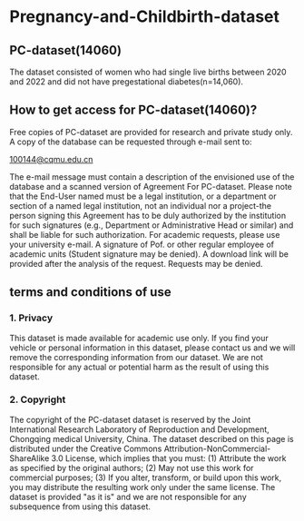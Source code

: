 # Pregnancy-and-Childbirth-dataset

## PC-dataset(14060)
The dataset consisted of women who had single live births between 2020 and 2022 and did not have pregestational diabetes(n=14,060).

## How to get access for PC-dataset(14060)?
Free copies of PC-dataset are provided for research and private study only. A copy of the database can be requested through e-mail sent to:

100144@cqmu.edu.cn

The e-mail message must contain a description of the envisioned use of the database and a scanned version of Agreement For PC-dataset. Please note that the End-User named must be a legal institution, or a department or section of a named legal institution, not an individual nor a project-the person signing this Agreement has to be duly authorized by the institution for such signatures (e.g., Department or Administrative Head or similar) and shall be liable for such authorization. For academic requests, please use your university e-mail. A signature of Pof. or other regular employee of academic units (Student signature may be denied). A download link will be provided after the analysis of the request. Requests may be denied.

## terms and conditions of use

### 1. Privacy
This dataset is made available for academic use only. If you find your vehicle or personal information in this dataset, please contact us and we will remove the corresponding information from our dataset. We are not responsible for any actual or potential harm as the result of using this dataset.

### 2. Copyright
The copyright of the PC-dataset dataset is reserved by the Joint International Research Laboratory of Reproduction and Development, Chongqing medical University, China. The dataset described on this page is distributed under the Creative Commons Attribution-NonCommercial-ShareAlike 3.0 License, which implies that you must: (1) Attribute the work as specified by the original authors; (2) May not use this work for commercial purposes; (3) If you alter, transform, or build upon this work, you may distribute the resulting work only under the same license. The dataset is provided "as it is" and we are not responsible for any subsequence from using this dataset.
